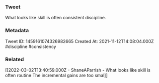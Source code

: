 ### Tweet
What looks like skill is often consistent discipline.

### Metadata
Tweet ID: 1459161074326982665
Created At: 2021-11-12T14:08:04.000Z
#discipline
#consistency

### Related
[[2022-03-02T13:40:59.000Z - ShaneAParrish - What looks like skill is often routine The incremental gains are too smal]]

